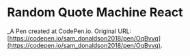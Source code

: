 # Random Quote Machine React
 _A Pen created at CodePen.io. Original URL: [https://codepen.io/sam_donaldson2018/pen/OqBvvq](https://codepen.io/sam_donaldson2018/pen/OqBvvq).

 